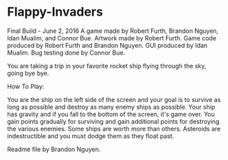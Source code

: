 # Flappy-Invaders
Final Build - June 2, 2016
A game made by Robert Furth, Brandon Nguyen, Idan Mualim, and Connor Bue. 
Artwork made by Robert Furth. Game code produced by Robert Furth and Brandon Nguyen. GUI produced by Idan Mualim. Bug testing done by Connor Bue.

You are taking a trip in your favorite rocket ship flying through the sky, going bye bye. 

How To Play:

You are the ship on the left side of the screen and your goal is to survive as long as possible and destroy as many enemy ships as possible. Your ship has gravity and if you fall to the bottom of the screen, it's game over. You gain points gradually for surviving and gain additional points for destroying the various enemies. Some ships are worth more than others. Asteroids are indestructible and you must dodge them as they float past. 

Readme file by Brandon Nguyen.
